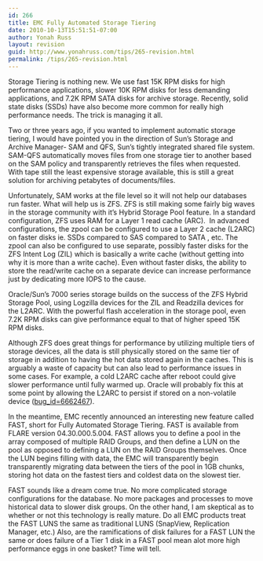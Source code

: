 ```yaml
---
id: 266
title: EMC Fully Automated Storage Tiering
date: 2010-10-13T15:51:51-07:00
author: Yonah Russ
layout: revision
guid: http://www.yonahruss.com/tips/265-revision.html
permalink: /tips/265-revision.html
---
```

Storage Tiering is nothing new. We use fast 15K RPM disks for high performance applications, slower 10K RPM disks for less demanding applications, and 7.2K RPM SATA disks for archive storage. Recently, solid state disks (SSDs) have also become more common for really high performance needs. The trick is managing it all.

Two or three years ago, if you wanted to implement automatic storage tiering, I would have pointed you in the direction of Sun&#8217;s Storage and Archive Manager- SAM and QFS, Sun&#8217;s tightly integrated shared file system. SAM-QFS automatically moves files from one storage tier to another based on the SAM policy and transparently retrieves the files when requested. With tape still the least expensive storage available, this is still a great solution for archiving petabytes of documents/files.

Unfortunately, SAM works at the file level so it will not help our databases run faster. What will help us is ZFS. ZFS is still making some fairly big waves in the storage community with it&#8217;s Hybrid Storage Pool feature. In a standard configuration, ZFS uses RAM for a Layer 1 read cache (ARC).  In advanced configurations, the zpool can be configured to use a Layer 2 cache (L2ARC) on faster disks ie. SSDs compared to SAS compared to SATA , etc. The zpool can also be configured to use separate, possibly faster disks for the ZFS Intent Log (ZIL) which is basically a write cache (without getting into why it is more than a write cache). Even without faster disks, the ability to store the read/write cache on a separate device can increase performance just by dedicating more IOPS to the cause.

Oracle/Sun&#8217;s 7000 series storage builds on the success of the ZFS Hybrid Storage Pool, using Logzilla devices for the ZIL and Readzilla devices for the L2ARC. With the powerful flash acceleration in the storage pool, even 7.2K RPM disks can give performance equal to that of higher speed 15K RPM disks.

Although ZFS does great things for performance by utilizing multiple tiers of storage devices, all the data is still physically stored on the same tier of storage in addition to having the hot data stored again in the caches. This is arguably a waste of capacity but can also lead to performance issues in some cases. For example, a cold L2ARC cache after reboot could give slower performance until fully warmed up. Oracle will probably fix this at some point by allowing the L2ARC to persist if stored on a non-volatile device ([bug_id=6662467](http://bugs.opensolaris.org/bugdatabase/view_bug.do?bug_id=6662467)).

In the meantime, EMC recently announced an interesting new feature called FAST, short for Fully Automated Storage Tiering. FAST is available from FLARE version 04.30.000.5.004. FAST allows you to define a pool in the array composed of multiple RAID Groups, and then define a LUN on the pool as opposed to defining a LUN on the RAID Groups themselves. Once the LUN begins filling with data, the EMC will transparently begin transparently migrating data between the tiers of the pool in 1GB chunks, storing hot data on the fastest tiers and coldest data on the slowest tier.

FAST sounds like a dream come true. No more complicated storage configurations for the database. No more packages and processes to move historical data to slower disk groups. On the other hand, I am skeptical as to whether or not this technology is really mature. Do all EMC products treat the FAST LUNS the same as traditional LUNS (SnapView, Replication Manager, etc.) Also, are the ramifications of disk failures for a FAST LUN the same or does failure of a Tier 1 disk in a FAST pool mean alot more high performance eggs in one basket? Time will tell.
